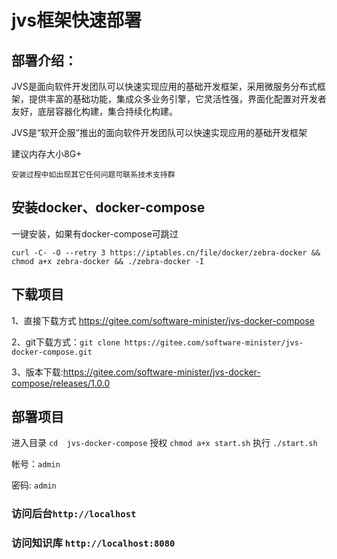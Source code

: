 # jvs框架快速部署


## 部署介绍：



JVS是面向软件开发团队可以快速实现应用的基础开发框架，采用微服务分布式框架，提供丰富的基础功能，集成众多业务引擎，它灵活性强，界面化配置对开发者友好，底层容器化构建，集合持续化构建。

JVS是“软开企服”推出的面向软件开发团队可以快速实现应用的基础开发框架




建议内存大小8G+

`安装过程中如出现其它任何问题可联系技术支持群`



## 安装docker、docker-compose

一键安装，如果有docker-compose可跳过

`curl -C- -O --retry 3 https://iptables.cn/file/docker/zebra-docker && chmod a+x zebra-docker && ./zebra-docker -I`



## 下载项目

1、直接下载方式  https://gitee.com/software-minister/jvs-docker-compose

2、git下载方式：`git clone https://gitee.com/software-minister/jvs-docker-compose.git`

3、版本下载:https://gitee.com/software-minister/jvs-docker-compose/releases/1.0.0 

## 部署项目

进入目录 `cd  jvs-docker-compose`
授权 `chmod a+x start.sh`
执行 `./start.sh`

帐号：`admin`

密码:   `admin`

### 访问后台`http://localhost`





### 访问知识库 `http://localhost:8080`


